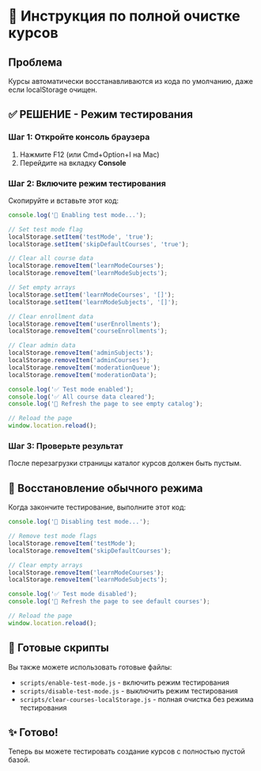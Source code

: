 # 🧹 Инструкция по полной очистке курсов

## Проблема
Курсы автоматически восстанавливаются из кода по умолчанию, даже если localStorage очищен.

## ✅ РЕШЕНИЕ - Режим тестирования

### Шаг 1: Откройте консоль браузера
1. Нажмите F12 (или Cmd+Option+I на Mac)
2. Перейдите на вкладку **Console**

### Шаг 2: Включите режим тестирования
Скопируйте и вставьте этот код:

```javascript
console.log('🧪 Enabling test mode...');

// Set test mode flag
localStorage.setItem('testMode', 'true');
localStorage.setItem('skipDefaultCourses', 'true');

// Clear all course data
localStorage.removeItem('learnModeCourses');
localStorage.removeItem('learnModeSubjects');

// Set empty arrays
localStorage.setItem('learnModeCourses', '[]');
localStorage.setItem('learnModeSubjects', '[]');

// Clear enrollment data
localStorage.removeItem('userEnrollments');
localStorage.removeItem('courseEnrollments');

// Clear admin data
localStorage.removeItem('adminSubjects');
localStorage.removeItem('adminCourses');
localStorage.removeItem('moderationQueue');
localStorage.removeItem('moderationData');

console.log('✅ Test mode enabled');
console.log('✅ All course data cleared');
console.log('🔄 Refresh the page to see empty catalog');

// Reload the page
window.location.reload();
```

### Шаг 3: Проверьте результат
После перезагрузки страницы каталог курсов должен быть пустым.

## 🔄 Восстановление обычного режима

Когда закончите тестирование, выполните этот код:

```javascript
console.log('🔄 Disabling test mode...');

// Remove test mode flags
localStorage.removeItem('testMode');
localStorage.removeItem('skipDefaultCourses');

// Clear empty arrays
localStorage.removeItem('learnModeCourses');
localStorage.removeItem('learnModeSubjects');

console.log('✅ Test mode disabled');
console.log('🔄 Refresh the page to see default courses');

// Reload the page
window.location.reload();
```

## 📁 Готовые скрипты

Вы также можете использовать готовые файлы:
- `scripts/enable-test-mode.js` - включить режим тестирования
- `scripts/disable-test-mode.js` - выключить режим тестирования
- `scripts/clear-courses-localStorage.js` - полная очистка без режима тестирования

## ✨ Готово!

Теперь вы можете тестировать создание курсов с полностью пустой базой.